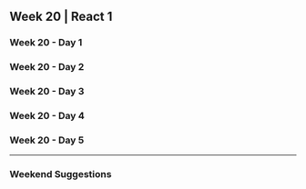 ## Week 20 | React 1

### Week 20 - Day 1

### Week 20 - Day 2

### Week 20 - Day 3

### Week 20 - Day 4

### Week 20 - Day 5

---

### Weekend Suggestions
